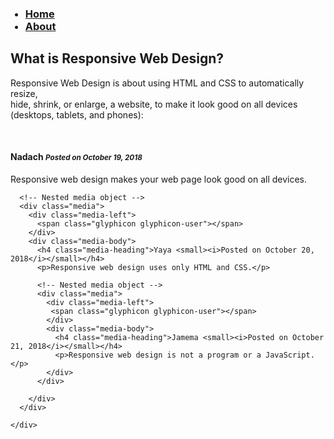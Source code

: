 <head>
  <meta charset="utf-8">
  <meta name="viewport" content="width=device-width, initial-scale=1">
  <link rel="stylesheet" href="https://maxcdn.bootstrapcdn.com/bootstrap/3.3.7/css/bootstrap.min.css">
  <script src="https://ajax.googleapis.com/ajax/libs/jquery/3.3.1/jquery.min.js"></script>
  <script src="https://maxcdn.bootstrapcdn.com/bootstrap/3.3.7/js/bootstrap.min.js"></script>
</head>
<body>
  
  <nav id="site-nav">
<ul>
  <h3> <li><a href="#home" class="active">Home</a></li>
   
   <li><a href="about.html">About</a></li></h3>
   
  <a href="javascript:void(0);" class="icon" onclick="myFunction()">
    <i class="fa fa-bars"></i>
  </a>
</ul>
</nav>

<div class="container">
 <h2>What is Responsive Web Design?</h2>
  <p>Responsive Web Design is about using HTML and CSS to automatically resize, <br>
    hide, shrink, or enlarge, a website, to make it look good on all devices (desktops, tablets, and phones):</p><br>
  <div class="media">
    <div class="media-left">
      <span class="glyphicon glyphicon-user"></span>
    </div>
    <div class="media-body">
      <h4 class="media-heading">Nadach <small><i>Posted on October 19, 2018</i></small></h4>
      <p>Responsive web design makes your web page look good on all devices.</p>
      
      <!-- Nested media object -->
      <div class="media">
        <div class="media-left">
          <span class="glyphicon glyphicon-user"></span>
        </div>
        <div class="media-body">
          <h4 class="media-heading">Yaya <small><i>Posted on October 20, 2018</i></small></h4>
          <p>Responsive web design uses only HTML and CSS.</p>

          <!-- Nested media object -->
          <div class="media">
            <div class="media-left">
             <span class="glyphicon glyphicon-user"></span>
            </div>
            <div class="media-body">
              <h4 class="media-heading">Jamema <small><i>Posted on October 21, 2018</i></small></h4>
              <p>Responsive web design is not a program or a JavaScript.</p>
            </div>
          </div>
          
        </div>
      </div>
      
    </div>
  </div>
</div>

</body>

